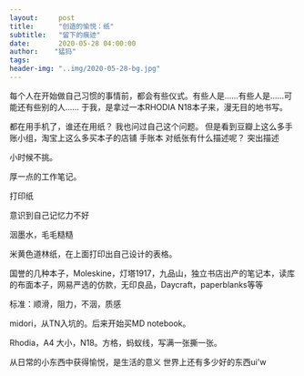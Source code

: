 ```yaml
---
layout:     post
title:      "创造的愉悦：纸"
subtitle:   "留下的痕迹"
date:       2020-05-28 04:00:00
author:    "猛犸"
tags: 
header-img: "..img/2020-05-28-bg.jpg"
---
```

每个人在开始做自己习惯的事情前，都会有些仪式。有些人是……有些人是……可能还有些别的人……
于我，是拿过一本RHODIA N18本子来，漫无目的地书写。

都在用手机了，谁还在用纸？
我也问过自己这个问题。
但是看到豆瓣上这么多手账小组，淘宝上这么多买本子的店铺
手账本
对纸张有什么描述呢？
突出描述

小时候不挑。

厚一点的工作笔记。

打印纸

意识到自己记忆力不好

洇墨水，毛毛糙糙

米黄色道林纸，在上面打印出自己设计的表格。

国誉的几种本子，Moleskine，灯塔1917，九品山，独立书店出产的笔记本，读库的布面本子，网易严选的仿款，无印良品，Daycraft，paperblanks等等

标准：顺滑，阻力，不洇，质感

midori，从TN入坑的。后来开始买MD notebook。

Rhodia，A4 大小，N18。方格，蚂蚁线，写满一张撕一张。



从日常的小东西中获得愉悦，是生活的意义
世界上还有多少好的东西ui'w
